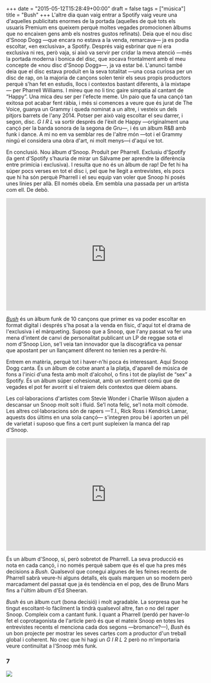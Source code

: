 +++
date = "2015-05-12T15:28:49+00:00"
draft = false
tags = ["música"]
title = "Bush"
+++
L'altre dia quan vaig entrar a Spotify vaig veure una d'aquelles publicitats enormes de la portada (aquelles de què tots els usuaris Premium ens queixem perquè moltes vegades promocionen àlbums que no encaixen gens amb els nostres gustos refinats). Deia que el nou disc d'Snoop Dogg —que encara no estava a la venda, remarcava— ja es podia escoltar, «en exclusiva», a Spotify. Després vaig esbrinar que ni era exclusiva ni res, però vaja, si això va servir per cridar la meva atenció —més la portada moderna i bonica del disc, que xocava frontalment amb el meu concepte de «nou disc d'Snoop Dogg»—, ja va estar bé. L'anunci també deia que el disc estava produït en la seva totalitat —una cosa curiosa per un disc de rap, on la majoria de cançons solen tenir els seus propis productors perquè s'han fet en estudis, llocs i contextos bastant diferents, à la mixtape— per Pharrell Williams. I mireu que no li tinc gaire simpatia al cantant de “Happy”. Una mica deu ser per l'efecte meme. Un paio que fa una cançó tan exitosa pot acabar fent ràbia, i més si comences a veure que és jurat de The Voice, guanya un Grammy i queda nominat a un altre, i vesteix un dels pitjors barrets de l'any 2014. Potser per això vaig escoltar el seu darrer, i segon, disc. *G I R L* va sortir després de l'èxit de Happy —originalment una cançó per la banda sonora de la segona de Gru—, i és un àlbum R&B amb funk i dance. A mi no em va semblar res de l'altre món —tot i el Grammy ningú el considera una obra d'art, ni molt menys—i d'aquí ve tot. 

<!-- more -->

En conclusió. Nou àlbum d'Snoop. Produït per Pharrell. Exclusiu d'Spotify (la gent d'Spotify s'hauria de mirar un Sálvame per aprendre la diferència entre primícia i exclusiva). I resulta que no és un àlbum de rap! De fet hi ha súper pocs verses en tot el disc i, pel que he llegit a entrevistes, els pocs que hi ha són perquè Pharrell i el seu equip van voler que Snoop hi posés unes línies per allà. Ell només obeïa. Em sembla una passada per un artista com ell. De debò. 

<iframe width="540" height="304" id="youtube_iframe" src="https://www.youtube.com/embed/1UAIxwYEgm0?feature=oembed&enablejsapi=1&origin=https://safe.txmblr.com&wmode=opaque" frameborder="0" allowfullscreen=""></iframe>

[*Bush*](https://itunes.apple.com/es/album/bush/id961256177) és un àlbum funk de 10 cançons que  primer es va poder escoltar en format digital i després s'ha posat a la venda en físic, d'aquí tot el drama de l'exclusiva i el màrqueting. Suposo que a Snoop, que l'any passat va fer una mena d'intent de canvi de personalitat publicant un LP de reggae sota el nom d'Snoop Lion, se'l veia tan innovador que la discogràfica va pensar que apostant per un llançament diferent no tenien res a perdre-hi. 


Entrem en matèria, perquè tot i haver-n'hi poca és interessant. Aquí Snoop Dogg canta. És un àlbum de cotxe anant a la platja, d'aparell de música de fons a l'inici d'una festa amb molt d'alcohol, o fins i tot de playlist de “sex” a Spotify. És un àlbum súper cohesionat, amb un sentiment comú que de vegades el pot fer avorrit si el traiem dels contextos que dèiem abans. 

Les col·laboracions d'artistes com Stevie Wonder i Charlie Wilson ajuden a descansar un Snoop molt solt i fluid. Se'l nota feliç, se'l nota molt còmode. Les altres col·laboracions són de rapers —T.I., Rick Ross i Kendrick Lamar, aquests dos últims en una sola cançó— s'integren prou bé i aporten un pèl de varietat i suposo que fins a cert punt supleixen la manca del rap d'Snoop. 

<iframe width="540" height="304" id="youtube_iframe" src="https://www.youtube.com/embed/JPIm6vrSl9s?feature=oembed&enablejsapi=1&origin=https://safe.txmblr.com&wmode=opaque" frameborder="0" allowfullscreen=""></iframe>

És un àlbum d'Snoop, sí, però sobretot de Pharrell. La seva producció es nota en cada cançó, i no només perquè sabem que és el que ha pres més decisions a *Bush*. Qualsevol que conegui algunes de les feines recents de Pharrell sabrà veure-hi alguns detalls, els quals marquen un so modern però marcadament del passat que ja és tendència en el pop, des de Bruno Mars fins a l'últim àlbum d'Ed Sheeran. 

*Bush* és un àlbum curt (bona decisió) i molt agradable. La sorpresa que he tingut escoltant-lo fàcilment la tindrà qualsevol altre, fan o no del raper Snoop. Compleix com a cantant funk. I quant a Pharrell (perdó per haver-lo fet el coprotagonista de l'article però és que el mateix Snoop en totes les entrevistes recents el menciona cada dos segons —bromance?—), *Bush* és un bon projecte per mostrar les seves cartes com a productor d'un treball global i coherent. No crec que hi hagi un *G I R L* 2 però no m'importaria veure continuïtat a l'Snoop més funk. 

### 7

<img id="splashFade" src="http://i.imgur.com/LywBhXz.jpg">